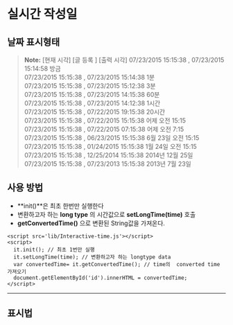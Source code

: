 실시간 작성일
============

날짜 표시형태
------------

> **Note:**
[현재 시각]                 [글 등록 ]      [출력 시각]
 07/23/2015 15:15:38 , 07/23/2015 15:14:58       방금  
 07/23/2015 15:15:38 , 07/23/2015 15:14:38       1분  
 07/23/2015 15:15:38 , 07/23/2015 15:12:38       3분  
 07/23/2015 15:15:38 , 07/23/2015 14:15:38       60분  
 07/23/2015 15:15:38 , 07/23/2015 14:12:38       1시간  
 07/23/2015 15:15:38 , 07/22/2015 19:15:38       20시간  
 07/23/2015 15:15:38 , 07/22/2015 15:15:38       어제 오전 15:15  
 07/23/2015 15:15:38 , 07/22/2015 07:15:38       어제 오전 7:15  
 07/23/2015 15:15:38 , 06/23/2015 15:15:38       6월 23일 오전 15:15  
 07/23/2015 15:15:38 , 01/24/2015 15:15:38       1월 24일 오전 15:15  
 07/23/2015 15:15:38 , 12/25/2014 15:15:38       2014년 12월 25일  
 07/23/2015 15:15:38 , 07/23/2013 15:15:38       2013년 7월 23일  
 
 
 
사용 방법
---------

- **init()**은 최초 한번만 실행한다
- 변환하고자 하는 **long type** 의 시간값으로 **setLongTime(time)** 호출
- **getConvertedTime()** 으로 변환된 String값을 가져온다.
 
```
<script src='lib/Interactive-time.js'></script>
<script>
  it.init(); // 최초 1번만 실행
  it.setLongTime(time); // 변환하고자 하는 longtype data
  var convertedTime= it.getConvertedTime(); // time의  converted time 가져오기
  document.getElementById('id').innerHTML = convertedTime;
</script>
```

------

표시법
--------

